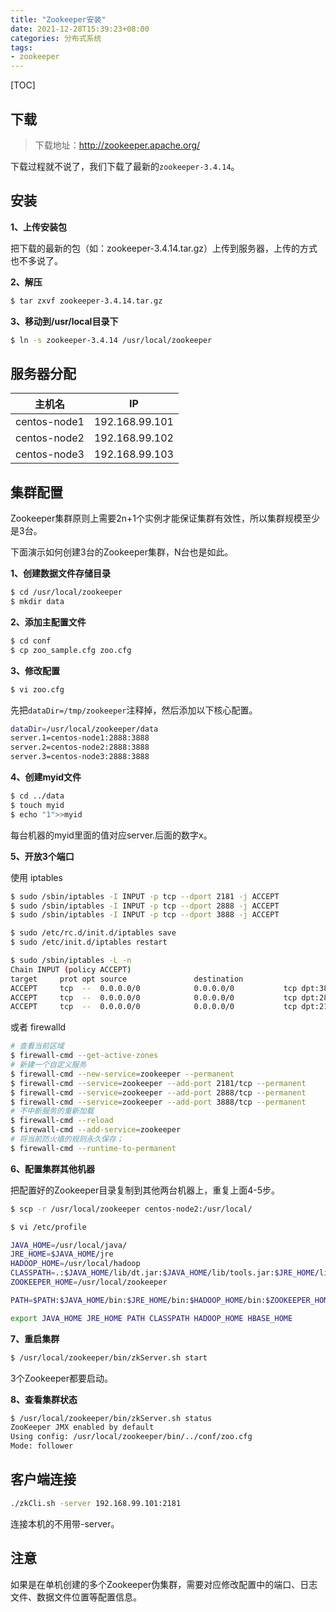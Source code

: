 ```yaml
---
title: "Zookeeper安装"
date: 2021-12-28T15:39:23+08:00
categories: 分布式系统
tags:
- zookeeper
---
```


[TOC]

## 下载

> 下载地址：http://zookeeper.apache.org/

下载过程就不说了，我们下载了最新的`zookeeper-3.4.14`。

## 安装

**1、上传安装包**

把下载的最新的包（如：zookeeper-3.4.14.tar.gz）上传到服务器，上传的方式也不多说了。

**2、解压**

```sh
$ tar zxvf zookeeper-3.4.14.tar.gz
```

**3、移动到/usr/local目录下**

```sh
$ ln -s zookeeper-3.4.14 /usr/local/zookeeper
```

## 服务器分配

| 主机名       | IP             |
| ------------ | -------------- |
| centos-node1 | 192.168.99.101 |
| centos-node2 | 192.168.99.102 |
| centos-node3 | 192.168.99.103 |

## 集群配置

Zookeeper集群原则上需要2n+1个实例才能保证集群有效性，所以集群规模至少是3台。

下面演示如何创建3台的Zookeeper集群，N台也是如此。

**1、创建数据文件存储目录**

```sh
$ cd /usr/local/zookeeper
$ mkdir data
```

**2、添加主配置文件**

```sh
$ cd conf
$ cp zoo_sample.cfg zoo.cfg
```

**3、修改配置**

```sh
$ vi zoo.cfg
```

先把`dataDir=/tmp/zookeeper`注释掉，然后添加以下核心配置。

```sh
dataDir=/usr/local/zookeeper/data
server.1=centos-node1:2888:3888
server.2=centos-node2:2888:3888
server.3=centos-node3:2888:3888
```

**4、创建myid文件**

```sh
$ cd ../data
$ touch myid
$ echo "1">>myid
```

每台机器的myid里面的值对应server.后面的数字x。

**5、开放3个端口**

使用 iptables

```sh
$ sudo /sbin/iptables -I INPUT -p tcp --dport 2181 -j ACCEPT
$ sudo /sbin/iptables -I INPUT -p tcp --dport 2888 -j ACCEPT
$ sudo /sbin/iptables -I INPUT -p tcp --dport 3888 -j ACCEPT

$ sudo /etc/rc.d/init.d/iptables save
$ sudo /etc/init.d/iptables restart

$ sudo /sbin/iptables -L -n
Chain INPUT (policy ACCEPT)
target     prot opt source               destination         
ACCEPT     tcp  --  0.0.0.0/0            0.0.0.0/0           tcp dpt:3888 
ACCEPT     tcp  --  0.0.0.0/0            0.0.0.0/0           tcp dpt:2888 
ACCEPT     tcp  --  0.0.0.0/0            0.0.0.0/0           tcp dpt:2181
```

或者 firewalld

```sh
# 查看当前区域
$ firewall-cmd --get-active-zones
# 新建一个自定义服务
$ firewall-cmd --new-service=zookeeper --permanent
$ firewall-cmd --service=zookeeper --add-port 2181/tcp --permanent
$ firewall-cmd --service=zookeeper --add-port 2888/tcp --permanent
$ firewall-cmd --service=zookeeper --add-port 3888/tcp --permanent
# 不中断服务的重新加载
$ firewall-cmd --reload
$ firewall-cmd --add-service=zookeeper
# 将当前防火墙的规则永久保存；
$ firewall-cmd --runtime-to-permanent
```



**6、配置集群其他机器**

把配置好的Zookeeper目录复制到其他两台机器上，重复上面4-5步。

```sh
$ scp -r /usr/local/zookeeper centos-node2:/usr/local/
```

```sh
$ vi /etc/profile 
```

```bash
JAVA_HOME=/usr/local/java/
JRE_HOME=$JAVA_HOME/jre
HADOOP_HOME=/usr/local/hadoop
CLASSPATH=.:$JAVA_HOME/lib/dt.jar:$JAVA_HOME/lib/tools.jar:$JRE_HOME/lib
ZOOKEEPER_HOME=/usr/local/zookeeper

PATH=$PATH:$JAVA_HOME/bin:$JRE_HOME/bin:$HADOOP_HOME/bin:$ZOOKEEPER_HOME/bin

export JAVA_HOME JRE_HOME PATH CLASSPATH HADOOP_HOME HBASE_HOME
```

**7、重启集群**

```sh
$ /usr/local/zookeeper/bin/zkServer.sh start
```

3个Zookeeper都要启动。

**8、查看集群状态**

```sh
$ /usr/local/zookeeper/bin/zkServer.sh status 
ZooKeeper JMX enabled by default
Using config: /usr/local/zookeeper/bin/../conf/zoo.cfg
Mode: follower
```

## 客户端连接

```sh
./zkCli.sh -server 192.168.99.101:2181
```

连接本机的不用带-server。

## 注意

如果是在单机创建的多个Zookeeper伪集群，需要对应修改配置中的端口、日志文件、数据文件位置等配置信息。
